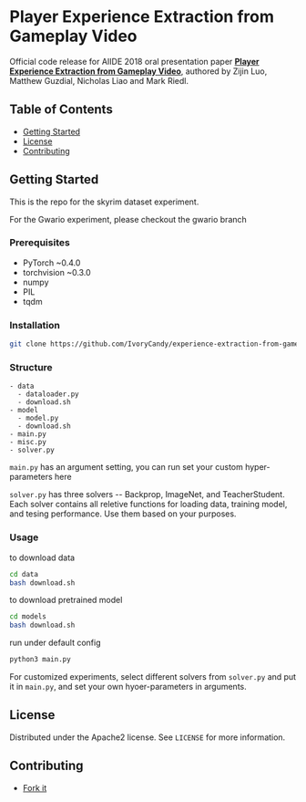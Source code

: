 # Player Experience Extraction from Gameplay Video

Official code release for AIIDE 2018 oral presentation paper **[Player Experience Extraction from Gameplay Video]()**, authored by Zijin Luo, Matthew Guzdial, Nicholas Liao and Mark Riedl.

## Table of Contents

- [Getting Started](#getting-started)
- [License](#license)
- [Contributing](#contributing)

## Getting Started

This is the repo for the skyrim dataset experiment.

For the Gwario experiment, please checkout the gwario branch

### Prerequisites

- PyTorch ~0.4.0
- torchvision ~0.3.0
- numpy
- PIL
- tqdm

### Installation

```sh
git clone https://github.com/IvoryCandy/experience-extraction-from-gameplay-video.git
```

### Structure

```
- data
  - dataloader.py
  - download.sh
- model
  - model.py
  - download.sh
- main.py
- misc.py
- solver.py
```

`main.py` has an argument setting, you can run set your custom hyper-parameters here

`solver.py` has three solvers -- Backprop, ImageNet, and TeacherStudent. Each solver contains all reletive functions for loading data, training model, and tesing performance. Use them based on your purposes. 

### Usage

to download data

```sh
cd data
bash download.sh
```

to download pretrained model

```sh
cd models
bash download.sh
```

run under default config

```sh
python3 main.py
```

For customized experiments, select different solvers from `solver.py` and put it in `main.py`, and set your own hyoer-parameters in arguments.

## License

Distributed under the Apache2 license. See ``LICENSE`` for more information.

## Contributing

- [Fork it](https://github.com/IvoryCandy/experience-extraction-from-gameplay-video/fork)
